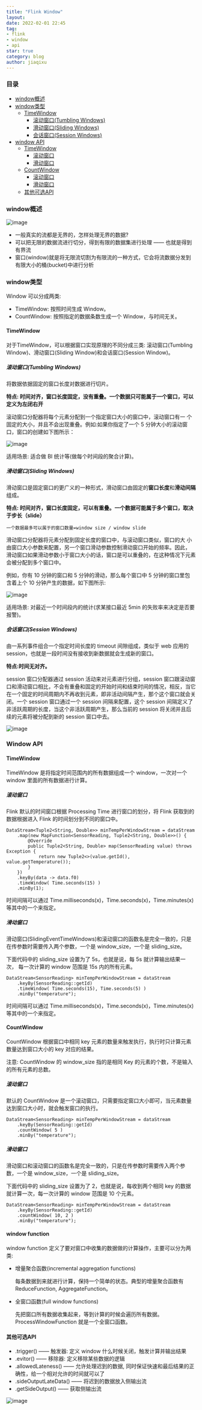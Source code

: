 ```yaml
---
title: "Flink Window"
layout: 
date: 2022-02-01 22:45
tag:
- flink
- window
- api
star: true
category: blog
author: jiaqixu
---
```


### 目录

- [window概述](#window概述)
- [window类型](#window类型)
	- [TimeWindow](#timewindow)
		- [滚动窗口(Tumbling Windows)](#滚动窗口(tumbling-windows))
		- [滑动窗口(Sliding Windows)](#滑动窗口(sliding-windows))
		- [会话窗口(Session Windows)](#会话窗口(session-windows))
- [window API](#window-api)
	- [TimeWindow](#timewindow)
		- [滚动窗口](#滚动窗口)
		- [滑动窗口](#滑动窗口)
	- [CountWindow](#countwindow)
		- [滚动窗口](#滚动窗口)
		- [滑动窗口](#滑动窗口)
	- [其他可选API](#其他可选API)
	


### window概述

![image](/assets/images/blog/flink/stream.png)

* 一般真实的流都是无界的，怎样处理无界的数据?
*  可以把无限的数据流进行切分，得到有限的数据集进行处理 —— 也就是得到有界流
*  窗口(window)就是将无限流切割为有限流的一种方式，它会将流数据分发到有限大小的桶(bucket)中进行分析

### window类型
Window 可以分成两类:

* TimeWindow: 按照时间生成 Window。
* CountWindow: 按照指定的数据条数生成一个 Window，与时间无关。

#### TimeWindow 
对于TimeWindow，可以根据窗口实现原理的不同分成三类: 滚动窗口(Tumbling Window)、滑动窗口(Sliding Window)和会话窗口(Session Window)。

##### 滚动窗口(Tumbling Windows)
将数据依据固定的窗口长度对数据进行切片。

**特点: 时间对齐，窗口长度固定，没有重叠。一个数据只可能属于一个窗口，可以定义为左闭右开**

滚动窗口分配器将每个元素分配到一个指定窗口大小的窗口中，滚动窗口有一 个固定的大小，并且不会出现重叠。例如:如果你指定了一个 5 分钟大小的滚动窗 口，窗口的创建如下图所示：

![image](/assets/images/blog/flink/tumbling-window.png)

适用场景: 适合做 BI 统计等(做每个时间段的聚合计算)。

##### 滑动窗口(Sliding Windows)

滑动窗口是固定窗口的更广义的一种形式，滑动窗口由固定的**窗口长度**和**滑动间隔**组成。

**特点: 时间对齐，窗口长度固定，可以有重叠。一个数据可能属于多个窗口，取决于步长（slide）**

`一个数据最多可以属于的窗口数量=window size / window slide`

滑动窗口分配器将元素分配到固定长度的窗口中，与滚动窗口类似，窗口的大 小由窗口大小参数来配置，另一个窗口滑动参数控制滑动窗口开始的频率。因此， 滑动窗口如果滑动参数小于窗口大小的话，窗口是可以重叠的，在这种情况下元素 会被分配到多个窗口中。

例如，你有 10 分钟的窗口和 5 分钟的滑动，那么每个窗口中 5 分钟的窗口里包 含着上个 10 分钟产生的数据，如下图所示:

![image](/assets/images/blog/flink/sliding-window.png)

适用场景: 对最近一个时间段内的统计(求某接口最近 5min 的失败率来决定是否要报警)。

##### 会话窗口(Session Windows)
由一系列事件组合一个指定时间长度的 timeout 间隙组成，类似于 web 应用的session，也就是一段时间没有接收到新数据就会生成新的窗口。

**特点:时间无对齐。**

session 窗口分配器通过 session 活动来对元素进行分组，session 窗口跟滚动窗口和滑动窗口相比，不会有重叠和固定的开始时间和结束时间的情况，相反，当它 在一个固定的时间周期内不再收到元素，即非活动间隔产生，那个这个窗口就会关闭。一个 session 窗口通过一个 session 间隔来配置，这个 session 间隔定义了非活跃周期的长度，当这个非活跃周期产生，那么当前的 session 将关闭并且后续的元素将被分配到新的 session 窗口中去。

![image](/assets/images/blog/flink/session-window.png)



### Window API

#### TimeWindow

TimeWindow 是将指定时间范围内的所有数据组成一个 window，一次对一个 window 里面的所有数据进行计算。

##### 滚动窗口
Flink 默认的时间窗口根据 Processing Time 进行窗口的划分，将 Flink 获取到的数据根据进入 Flink 的时间划分到不同的窗口中。

```
DataStream<Tuple2<String, Double>> minTempPerWindowStream = dataStream
	.map(new MapFunction<SensorReading, Tuple2<String, Double>>() {
		@Override
		public Tuple2<String, Double> map(SensorReading value) throws
Exception {
			return new Tuple2<>(value.getId(), value.getTemperature());
		}
	})
	.keyBy(data -> data.f0)
	.timeWindow( Time.seconds(15) )
	.minBy(1);
```

时间间隔可以通过 Time.milliseconds(x)，Time.seconds(x)，Time.minutes(x)等其中的一个来指定。

##### 滑动窗口

滑动窗口(SlidingEventTimeWindows)和滚动窗口的函数名是完全一致的，只是在传参数时需要传入两个参数，一个是 window_size，一个是 sliding_size。

下面代码中的 sliding_size 设置为了 5s，也就是说，每 5s 就计算输出结果一次， 每一次计算的 window 范围是 15s 内的所有元素。

```
DataStream<SensorReading> minTempPerWindowStream = dataStream
	.keyBy(SensorReading::getId)
	.timeWindow( Time.seconds(15), Time.seconds(5) )
	.minBy("temperature");
```

时间间隔可以通过 Time.milliseconds(x)，Time.seconds(x)，Time.minutes(x)等其中的一个来指定。

#### CountWindow

CountWindow 根据窗口中相同 key 元素的数量来触发执行，执行时只计算元素数量达到窗口大小的 key 对应的结果。

注意: CountWindow 的 window_size 指的是相同 Key 的元素的个数，不是输入的所有元素的总数。

##### 滚动窗口

默认的 CountWindow 是一个滚动窗口，只需要指定窗口大小即可，当元素数量达到窗口大小时，就会触发窗口的执行。

```
DataStream<SensorReading> minTempPerWindowStream = dataStream
	.keyBy(SensorReading::getId)
	.countWindow( 5 )
	.minBy("temperature");
```

##### 滑动窗口

滑动窗口和滚动窗口的函数名是完全一致的，只是在传参数时需要传入两个参 数，一个是 window_size，一个是 sliding_size。

下面代码中的 sliding_size 设置为了 2，也就是说，每收到两个相同 key 的数据 就计算一次，每一次计算的 window 范围是 10 个元素。

```
DataStream<SensorReading> minTempPerWindowStream = dataStream
	.keyBy(SensorReading::getId)
	.countWindow( 10, 2 )
	.minBy("temperature");
```


#### window function

window function 定义了要对窗口中收集的数据做的计算操作，主要可以分为两类:

* 增量聚合函数(incremental aggregation functions)
	
	每条数据到来就进行计算，保持一个简单的状态。典型的增量聚合函数有 ReduceFunction, AggregateFunction。
	
* 全窗口函数(full window functions)

	先把窗口所有数据收集起来，等到计算的时候会遍历所有数据。 ProcessWindowFunction 就是一个全窗口函数。
	
#### 其他可选API
*  .trigger() —— 触发器: 定义 window 什么时候关闭，触发计算并输出结果
*  .evitor() —— 移除器: 定义移除某些数据的逻辑
*  .allowedLateness() —— 允许处理迟到的数据, 同时保证快速和最后结果的正确性，给一个相对允许的时间就可以了
*  .sideOutputLateData() —— 将迟到的数据放入侧输出流 
*  .getSideOutput() —— 获取侧输出流

![image](/assets/images/blog/flink/window-api.png)


